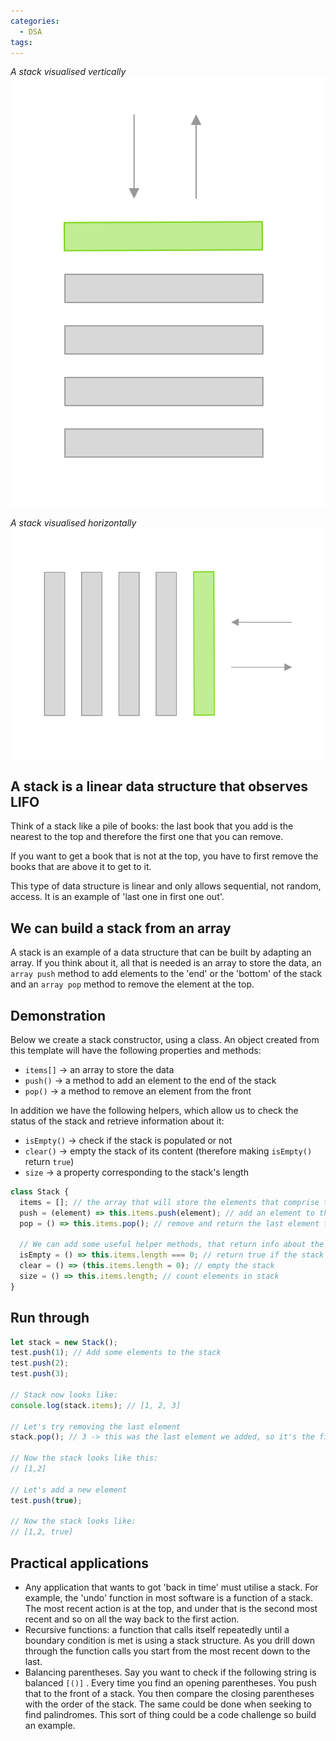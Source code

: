 ```yaml
---
categories: 
  - DSA
tags:
---
```

_A stack visualised vertically_
![stack2.svg](../img/stack2.svg)

_A stack visualised horizontally_
![stack1.svg](../img/stack1.svg)

## A stack is a linear data structure that observes LIFO

Think of a stack like a pile of books: the last book that you add is the nearest to the top and therefore the first one that you can remove.

If you want to get a book that is not at the top, you have to first remove the books that are above it to get to it.

This type of data structure is linear and only allows sequential, not random, access. It is an example of 'last one in first one out'.

## We can build a stack from an array

A stack is an example of a data structure that can be built by adapting an array. If you think about it, all that is needed is an array to store the data, an `array push` method to add elements to the 'end' or the 'bottom' of the stack and an `array pop` method to remove the element at the top.

## Demonstration

Below we create a stack constructor, using a class. An object created from this template will have the following properties and methods:

- `items[]` → an array to store the data
- `push()` → a method to add an element to the end of the stack
- `pop()` → a method to remove an element from the front

In addition we have the following helpers, which allow us to check the status of the stack and retrieve information about it:

- `isEmpty()` → check if the stack is populated or not
- `clear()` → empty the stack of its content (therefore making `isEmpty()` return `true`)
- `size` → a property corresponding to the stack's length

```js
class Stack {
  items = []; // the array that will store the elements that comprise the stack
  push = (element) => this.items.push(element); // add an element to the end of the stack
  pop = () => this.items.pop(); // remove and return the last element from the stack

  // We can add some useful helper methods, that return info about the state of the stack:
  isEmpty = () => this.items.length === 0; // return true if the stack is empty
  clear = () => (this.items.length = 0); // empty the stack
  size = () => this.items.length; // count elements in stack
}
```

## Run through

```js
let stack = new Stack();
test.push(1); // Add some elements to the stack
test.push(2);
test.push(3);

// Stack now looks like:
console.log(stack.items); // [1, 2, 3]

// Let's try removing the last element
stack.pop(); // 3 -> this was the last element we added, so it's the first one that comes out

// Now the stack looks like this:
// [1,2]

// Let's add a new element
test.push(true);

// Now the stack looks like:
// [1,2, true]
```

## Practical applications

- Any application that wants to got 'back in time' must utilise a stack. For example, the 'undo' function in most software is a function of a stack. The most recent action is at the top, and under that is the second most recent and so on all the way back to the first action.
- Recursive functions: a function that calls itself repeatedly until a boundary condition is met is using a stack structure. As you drill down through the function calls you start from the most recent down to the last.
- Balancing parentheses. Say you want to check if the following string is balanced `[()]` . Every time you find an opening parentheses. You push that to the front of a stack. You then compare the closing parentheses with the order of the stack. The same could be done when seeking to find palindromes. This sort of thing could be a code challenge so build an example.
